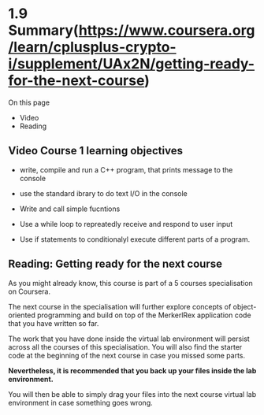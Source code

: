 # 1.9 Summary(https://www.coursera.org/learn/cplusplus-crypto-i/supplement/UAx2N/getting-ready-for-the-next-course)

On this page

- Video
- Reading

## Video Course 1 learning objectives

- write, compile and run a C++ program, that prints message to the console

- use the standard ibrary to do text I/O in the console
- Write and call simple fucntions
- Use a while loop to repreatedly receive and respond to user input
- Use if statements to conditionalyl execute different parts of a program.

## Reading: Getting ready for the next course

As you might already know, this course is part of a 5 courses specialisation on Coursera.

The next course in the specialisation will further explore concepts of object-oriented programming and build on top of the MerkerlRex application code that you have written so far.

The work that you have done inside the virtual lab environment will persist across all the courses of this specialisation. You will also find the starter code at the beginning of the next course in case you missed some parts.

**Nevertheless, it is recommended that you back up your files inside the lab environment.**

You will then be able to simply drag your files into the next course virtual lab environment in case something goes wrong.
